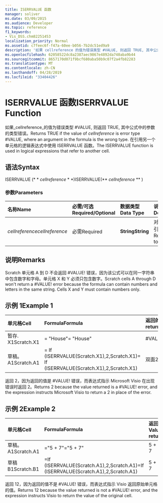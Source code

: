 ```yaml
---
title: ISERRVALUE 函数
manager: soliver
ms.date: 03/09/2015
ms.audience: Developer
ms.topic: reference
f1_keywords:
- Vis_DSS.chm82251453
localization_priority: Normal
ms.assetid: c7feec6f-f47a-60ee-b056-7b2dc51ed9a9
description: '如果 cellreference 的值为错误类型 #VALUE, 则返回 TRUE, 其中公式中的参数的类型错误。 在引用另一个单元格的逻辑表达式中使用 ISERRVALUE 函数。'
ms.openlocfilehash: 62058522dc8a2387aec9867e4892da740aba9b44
ms.sourcegitcommit: 8657170d071f9bcf680aba50b9c07f2a4fb82283
ms.translationtype: MT
ms.contentlocale: zh-CN
ms.lasthandoff: 04/28/2019
ms.locfileid: "33404426"
---
```

# <a name="iserrvalue-function"></a><span data-ttu-id="25b09-104">ISERRVALUE 函数</span><span class="sxs-lookup"><span data-stu-id="25b09-104">ISERRVALUE Function</span></span>

<span data-ttu-id="25b09-105">如果_cellreference_的值为错误类型 #VALUE, 则返回 TRUE, 其中公式中的参数的类型错误。</span><span class="sxs-lookup"><span data-stu-id="25b09-105">Returns TRUE if the value of  _cellreference_ is error type #VALUE, where an argument in the formula is the wrong type.</span></span> <span data-ttu-id="25b09-106">在引用另一个单元格的逻辑表达式中使用 ISERRVALUE 函数。</span><span class="sxs-lookup"><span data-stu-id="25b09-106">The ISERRVALUE function is used in logical expressions that refer to another cell.</span></span> 
  
## <a name="syntax"></a><span data-ttu-id="25b09-107">语法</span><span class="sxs-lookup"><span data-stu-id="25b09-107">Syntax</span></span>

<span data-ttu-id="25b09-108">ISERRVALUE (\* \* *cellreference* \* \*)</span><span class="sxs-lookup"><span data-stu-id="25b09-108">ISERRVALUE(\*\* *cellreference* \*\* )</span></span> 
  
### <a name="parameters"></a><span data-ttu-id="25b09-109">参数</span><span class="sxs-lookup"><span data-stu-id="25b09-109">Parameters</span></span>

|<span data-ttu-id="25b09-110">**名称**</span><span class="sxs-lookup"><span data-stu-id="25b09-110">**Name**</span></span>|<span data-ttu-id="25b09-111">**必需/可选**</span><span class="sxs-lookup"><span data-stu-id="25b09-111">**Required/Optional**</span></span>|<span data-ttu-id="25b09-112">**数据类型**</span><span class="sxs-lookup"><span data-stu-id="25b09-112">**Data Type**</span></span>|<span data-ttu-id="25b09-113">**说明**</span><span class="sxs-lookup"><span data-stu-id="25b09-113">**Description**</span></span>|
|:-----|:-----|:-----|:-----|
| <span data-ttu-id="25b09-114">_cellreference_</span><span class="sxs-lookup"><span data-stu-id="25b09-114">_cellreference_</span></span> <br/> |<span data-ttu-id="25b09-115">必需</span><span class="sxs-lookup"><span data-stu-id="25b09-115">Required</span></span>  <br/> |<span data-ttu-id="25b09-116">**String**</span><span class="sxs-lookup"><span data-stu-id="25b09-116">**String**</span></span> <br/> |<span data-ttu-id="25b09-117">对单元格的引用。</span><span class="sxs-lookup"><span data-stu-id="25b09-117">Reference to a cell.</span></span>  <br/> |
   
## <a name="remarks"></a><span data-ttu-id="25b09-118">说明</span><span class="sxs-lookup"><span data-stu-id="25b09-118">Remarks</span></span>

<span data-ttu-id="25b09-p103">Scratch 单元格 A 到 D 不会返回 #VALUE! 错误，因为该公式可以在同一字符串中包含数字和字母。单元格 X 和 Y 必须只包含数字。</span><span class="sxs-lookup"><span data-stu-id="25b09-p103">Scratch cells A through D won't return a #VALUE! error because the formula can contain numbers and letters in the same string. Cells X and Y must contain numbers only.</span></span> 
  
## <a name="example-1"></a><span data-ttu-id="25b09-122">示例 1</span><span class="sxs-lookup"><span data-stu-id="25b09-122">Example 1</span></span>

|<span data-ttu-id="25b09-123">**单元格**</span><span class="sxs-lookup"><span data-stu-id="25b09-123">**Cell**</span></span>|<span data-ttu-id="25b09-124">**Formula**</span><span class="sxs-lookup"><span data-stu-id="25b09-124">**Formula**</span></span>|<span data-ttu-id="25b09-125">**返回的值**</span><span class="sxs-lookup"><span data-stu-id="25b09-125">**Value returned**</span></span>|
|:-----|:-----|:-----|
|<span data-ttu-id="25b09-126">暂存. X1</span><span class="sxs-lookup"><span data-stu-id="25b09-126">Scratch.X1</span></span>  <br/> |<span data-ttu-id="25b09-127">= "House"</span><span class="sxs-lookup"><span data-stu-id="25b09-127">= "House"</span></span>  <br/> |<span data-ttu-id="25b09-128">#VALUE!</span><span class="sxs-lookup"><span data-stu-id="25b09-128">#VALUE!</span></span>  <br/> |
|<span data-ttu-id="25b09-129">草稿。 A1</span><span class="sxs-lookup"><span data-stu-id="25b09-129">Scratch.A1</span></span>  <br/> |<span data-ttu-id="25b09-130">= If (ISERRVALUE(Scratch.X1),2,Scratch.X1)</span><span class="sxs-lookup"><span data-stu-id="25b09-130">= If (ISERRVALUE(Scratch.X1),2,Scratch.X1)</span></span>  <br/> |<span data-ttu-id="25b09-131">双面</span><span class="sxs-lookup"><span data-stu-id="25b09-131">2</span></span>  <br/> |
   
<span data-ttu-id="25b09-p104">返回 2，因为返回的值是 #VALUE! 错误，而表达式指示 Microsoft Visio 在出现错误时返回 2。</span><span class="sxs-lookup"><span data-stu-id="25b09-p104">Returns 2 because the value returned is a #VALUE! error, and the expression instructs Microsoft Visio to return a 2 in place of the error.</span></span>
  
## <a name="example-2"></a><span data-ttu-id="25b09-134">示例 2</span><span class="sxs-lookup"><span data-stu-id="25b09-134">Example 2</span></span>

|<span data-ttu-id="25b09-135">**单元格**</span><span class="sxs-lookup"><span data-stu-id="25b09-135">**Cell**</span></span>|<span data-ttu-id="25b09-136">**Formula**</span><span class="sxs-lookup"><span data-stu-id="25b09-136">**Formula**</span></span>|<span data-ttu-id="25b09-137">**返回的值**</span><span class="sxs-lookup"><span data-stu-id="25b09-137">**Value returned**</span></span>|
|:-----|:-----|:-----|
|<span data-ttu-id="25b09-138">草稿。 A1</span><span class="sxs-lookup"><span data-stu-id="25b09-138">Scratch.A1</span></span>  <br/> |<span data-ttu-id="25b09-139">="5 + 7"</span><span class="sxs-lookup"><span data-stu-id="25b09-139">="5 + 7"</span></span>  <br/> |<span data-ttu-id="25b09-140">5 + 7</span><span class="sxs-lookup"><span data-stu-id="25b09-140">5 + 7</span></span>  <br/> |
|<span data-ttu-id="25b09-141">草稿 B1</span><span class="sxs-lookup"><span data-stu-id="25b09-141">Scratch.B1</span></span>  <br/> |<span data-ttu-id="25b09-142">=If (ISERRVALUE(Scratch.A1),2,Scratch.A1)</span><span class="sxs-lookup"><span data-stu-id="25b09-142">=If (ISERRVALUE(Scratch.A1),2,Scratch.A1)</span></span>  <br/> |<span data-ttu-id="25b09-143">5 + 7</span><span class="sxs-lookup"><span data-stu-id="25b09-143">5 + 7</span></span>  <br/> |
   
<span data-ttu-id="25b09-p105">返回 12，因为返回的值不是 #VALUE! 错误，而表达式指示 Visio 返回原始单元格的值。</span><span class="sxs-lookup"><span data-stu-id="25b09-p105">Returns 12 because the value returned is not a #VALUE! error, and the expression instructs Visio to return the value of the original cell.</span></span>
  


